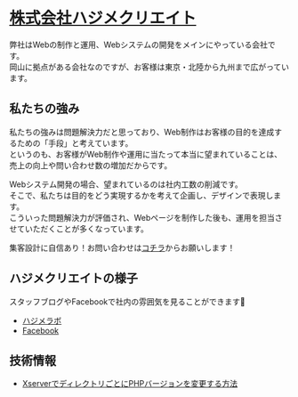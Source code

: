 # [株式会社ハジメクリエイト](https://hajimecreate.com/)
弊社はWebの制作と運用、Webシステムの開発をメインにやっている会社です。  
岡山に拠点がある会社なのですが、お客様は東京・北陸から九州まで広がっています。

## 私たちの強み
私たちの強みは問題解決力だと思っており、Web制作はお客様の目的を達成するための「手段」と考えています。  
というのも、お客様がWeb制作や運用に当たって本当に望まれていることは、売上の向上や問い合わせ数の増加だからです。  
  
Webシステム開発の場合、望まれているのは社内工数の削減です。  
そこで、私たちは目的をどう実現するかを考えて企画し、デザインで表現します。  
こういった問題解決力が評価され、Webページを制作した後も、運用を担当させていただくことが多くなっています。  

集客設計に自信あり！お問い合わせは[コチラ](https://hajimecreate.com/contact/)からお願いします！

## ハジメクリエイトの様子
スタッフブログやFacebookで社内の雰囲気を見ることができます🎉
- [ハジメラボ](https://hajimecreate.com/hajimelabo/)
- [Facebook](https://www.facebook.com/hajimecreate/)

## 技術情報
- [XserverでディレクトリごとにPHPバージョンを変更する方法](https://hajimecreate.com/labo/change_php_ver_by_directory/)
